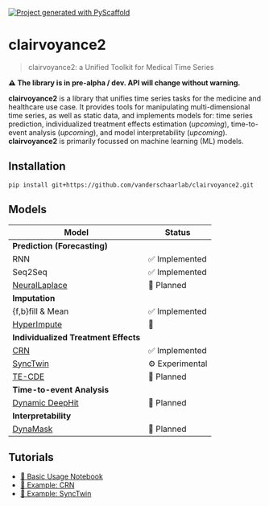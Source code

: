 <!-- These are examples of badges you might want to add to your README:
     please update the URLs accordingly

[![Built Status](https://api.cirrus-ci.com/github/<USER>/clairvoyance2.svg?branch=main)](https://cirrus-ci.com/github/<USER>/clairvoyance2)
[![ReadTheDocs](https://readthedocs.org/projects/clairvoyance2/badge/?version=latest)](https://clairvoyance2.readthedocs.io/en/stable/)
[![Coveralls](https://img.shields.io/coveralls/github/<USER>/clairvoyance2/main.svg)](https://coveralls.io/r/<USER>/clairvoyance2)
[![PyPI-Server](https://img.shields.io/pypi/v/clairvoyance2.svg)](https://pypi.org/project/clairvoyance2/)
[![Conda-Forge](https://img.shields.io/conda/vn/conda-forge/clairvoyance2.svg)](https://anaconda.org/conda-forge/clairvoyance2)
[![Monthly Downloads](https://pepy.tech/badge/clairvoyance2/month)](https://pepy.tech/project/clairvoyance2)
[![Twitter](https://img.shields.io/twitter/url/http/shields.io.svg?style=social&label=Twitter)](https://twitter.com/clairvoyance2)
-->

[![Project generated with PyScaffold](https://img.shields.io/badge/-PyScaffold-005CA0?logo=pyscaffold)](https://pyscaffold.org/)



# clairvoyance2

> clairvoyance2: a Unified Toolkit for Medical Time Series

**⚠️ The library is in pre-alpha / dev. API will change without warning.**

**clairvoyance2** is a library that unifies time series tasks for the medicine and healthcare use case.  It provides tools for manipulating multi-dimensional time series, as well as static data, and implements models for: time series prediction, individualized treatment effects estimation (*upcoming*), time-to-event analysis (*upcoming*), and model interpretability (*upcoming*).  **clairvoyance2** is primarily focussed on machine learning (ML) models.




## Installation

`pip install git+https://github.com/vanderschaarlab/clairvoyance2.git`



## Models

| Model | Status |
|-|-|
| **Prediction (Forecasting)** |
| RNN | ✅ Implemented |
| Seq2Seq | ✅ Implemented |
| [NeuralLaplace](https://github.com/samholt/NeuralLaplace) | 🔲 Planned |
| **Imputation** |
| {f,b}fill & Mean | ✅ Implemented |
| [HyperImpute](https://proceedings.mlr.press/v162/jarrett22a/jarrett22a.pdf) | 🔲
| **Individualized Treatment Effects** |
| [CRN](https://openreview.net/forum?id=BJg866NFvB) | ✅ Implemented |
| [SyncTwin](https://proceedings.neurips.cc/paper/2021/hash/19485224d128528da1602ca47383f078-Abstract.html) | ⚙️ Experimental |
| [TE-CDE](https://proceedings.mlr.press/v162/seedat22b/seedat22b.pdf) | 🔲 Planned |
| **Time-to-event Analysis** |
| [Dynamic DeepHit](https://pubmed.ncbi.nlm.nih.gov/30951460/) | 🔲 Planned |
| **Interpretability** |
| [DynaMask](http://proceedings.mlr.press/v139/crabbe21a/crabbe21a.pdfsa) | 🔲 Planned |



## Tutorials

* [📔 Basic Usage Notebook](tutorials/basic_usage.ipynb)
* [📔 Example: CRN](tutorials/crn.ipynb)
* [📔 Example: SyncTwin](tutorials/synctwin.ipynb)
